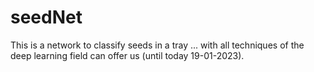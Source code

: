 # seedNet
This is a network to classify seeds in a tray ... with all techniques of the deep learning field can offer us (until today 19-01-2023).
